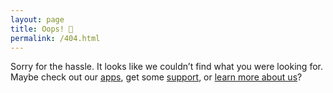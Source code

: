 ```yaml
---
layout: page
title: Oops! 😬
permalink: /404.html
---
```


Sorry for the hassle. It looks like we couldn’t find what you were looking for. Maybe check out our [apps](/), get some [support](/support/), or [learn more about us](/about/)?

<script>plausible("404",{ props: { path: document.location.pathname } });</script>